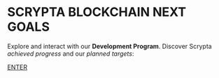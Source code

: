 # SCRYPTA BLOCKCHAIN NEXT GOALS
Explore and interact with our **Development Program**. 
Discover Scrypta *achieved progress* and our *planned targets*:

[ENTER](https://github.com/scryptachain/roadmap/projects)
